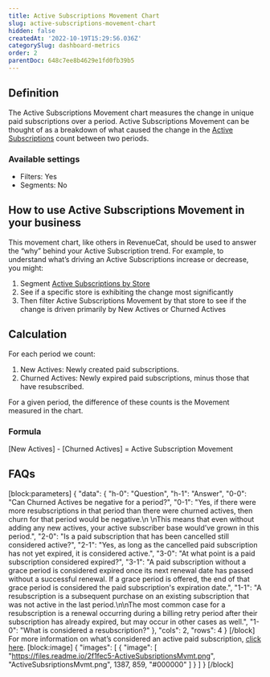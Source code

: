 ```yaml
---
title: Active Subscriptions Movement Chart
slug: active-subscriptions-movement-chart
hidden: false
createdAt: '2022-10-19T15:29:56.036Z'
categorySlug: dashboard-metrics
order: 2
parentDoc: 648c7ee8b4629e1fd0fb39b5
---
```

## Definition
The Active Subscriptions Movement chart measures the change in unique paid subscriptions over a period. Active Subscriptions Movement can be thought of as a breakdown of what caused the change in the [Active Subscriptions](doc:active-subscriptions-chart) count between two periods.

### Available settings

* Filters: Yes
* Segments: No

## How to use Active Subscriptions Movement in your business
This movement chart, like others in RevenueCat, should be used to answer the “why” behind your Active Subscription trend. For example, to understand what’s driving an Active Subscriptions increase or decrease, you might:

1. Segment [Active Subscriptions by Store](https://app.revenuecat.com/charts/actives?chart_type=Line&customer_lifetime=30%20days&range=Last%2090%20days%3A2022-10-29%3A2023-01-26&segment=store)
2. See if a specific store is exhibiting the change most significantly
3. Then filter Active Subscriptions Movement by that store to see if the change is driven primarily by New Actives or Churned Actives

## Calculation
For each period we count: 

1. New Actives: Newly created paid subscriptions.
2. Churned Actives: Newly expired paid subscriptions, minus those that have resubscribed.

For a given period, the difference of these counts is the Movement measured in the chart.

### Formula
[New Actives] - [Churned Actives] = Active Subscription Movement

## FAQs
[block:parameters]
{
  "data": {
    "h-0": "Question",
    "h-1": "Answer",
    "0-0": "Can Churned Actives be negative for a period?",
    "0-1": "Yes, if there were more resubscriptions in that period than there were churned actives, then churn for that period would be negative.\n \nThis means that even without adding any new actives, your active subscriber base would’ve grown in this period.",
    "2-0": "Is a paid subscription that has been cancelled still considered active?",
    "2-1": "Yes, as long as the cancelled paid subscription has not yet expired, it is considered active.",
    "3-0": "At what point is a paid subscription considered expired?",
    "3-1": "A paid subscription without a grace period is considered expired once its next renewal date has passed without a successful renewal. If a grace period is offered, the end of that grace period is considered the paid subscription's expiration date.",
    "1-1": "A resubscription is a subsequent purchase on an existing subscription that was not active in the last period.\n\nThe most common case for a resubscription is a renewal occurring during a billing retry period after their subscription has already expired, but may occur in other cases as well.",
    "1-0": "What is considered a resubscription?"
  },
  "cols": 2,
  "rows": 4
}
[/block]
For more information on what’s considered an active paid subscription, [click here](doc:active-subscriptions-chart).
[block:image]
{
  "images": [
    {
      "image": [
        "https://files.readme.io/2f1fec5-ActiveSubsriptionsMvmt.png",
        "ActiveSubsriptionsMvmt.png",
        1387,
        859,
        "#000000"
      ]
    }
  ]
}
[/block]